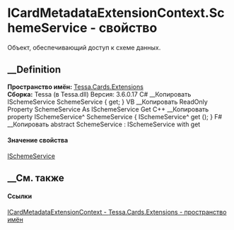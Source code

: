 # ICardMetadataExtensionContext.SchemeService - свойство
Объект, обеспечивающий доступ к схеме данных.
## __Definition
 **Пространство имён:** [Tessa.Cards.Extensions](N_Tessa_Cards_Extensions.htm)  
 **Сборка:** Tessa (в Tessa.dll) Версия: 3.6.0.17
C# __Копировать
    ISchemeService SchemeService { get; }
VB __Копировать
     ReadOnly Property SchemeService As ISchemeService
    	Get
C++ __Копировать
    property ISchemeService^ SchemeService {
    	ISchemeService^ get ();
    }
F# __Копировать
     abstract SchemeService : ISchemeService with get
#### Значение свойства
[ISchemeService](T_Tessa_Scheme_ISchemeService.htm)
##  __См. также
#### Ссылки
[ICardMetadataExtensionContext -
](T_Tessa_Cards_Extensions_ICardMetadataExtensionContext.htm)
[Tessa.Cards.Extensions - пространство имён](N_Tessa_Cards_Extensions.htm)
